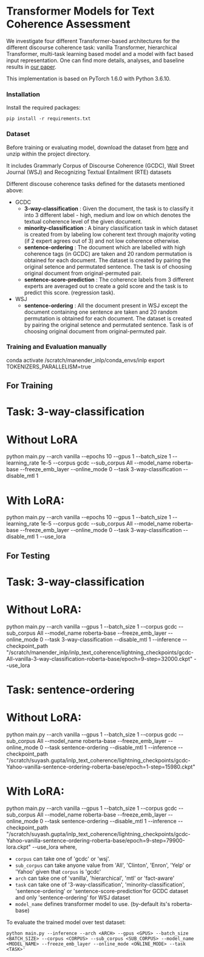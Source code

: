 # Transformer Models for Text Coherence Assessment

We investigate four different Transformer-based architectures for the different discourse coherence task: vanilla Transformer, hierarchical Transformer, multi-task learning based model and a model with fact based input representation. One can find more details, analyses, and baseline results in [our paper](https://arxiv.org/abs/2109.02176). 

This implementation is based on PyTorch 1.6.0 with Python 3.6.10.

### Installation

Install the required packages:

```
pip install -r requirements.txt
```

### Dataset

Before training or evaluating model, download the dataset from [here](https://drive.google.com/file/d/1ySrFSIPcY5r19pGja6SQ7jCsUkYsoMLc/view?usp=sharing) and unzip within the project directory.

It includes Grammarly Corpus of Discourse Coherence (GCDC), Wall Street Journal (WSJ) and Recognizing Textual Entailment (RTE) datasets

Different discouse coherence tasks defined for the datasets mentioned above:

- GCDC
    - **3-way-classification** : Given the document, the task is to classify it into 3 different label - high, medium and low on which denotes the textual coherence 
level of the given document.
    - **minority-classification** : A binary classification task in which dataset is created from by labeling low coherent text through majority voting (if 2 expert agrees out of 3) and not low coherence otherwise.
    - **sentence-ordering** : The document which are labelled with high coherence tags (in GCDC) are taken and 20 random permutation is obtained for each document. The dataset is created by pairing the original setence and permutated sentence. The task is of choosing original document from original-permuted pair.
    - **sentence-score-prediction** : The coherence labels from 3 different experts are averaged out to create a gold score and the task is to predict this score. (regression task).
- WSJ
    - **sentence-ordering** : All the document present in WSJ except the document containing one sentence are taken and 20 random permutation is obtained  for each document. The dataset is created by pairing the original setence and permutated sentence. Task is of choosing original document from original-permuted pair.

### Training and Evaluation manually

conda activate /scratch/manender_inlp/conda_envs/inlp
export TOKENIZERS_PARALLELISM=true


## For Training

# Task: 3-way-classification
# Without LoRA
python main.py --arch vanilla --epochs 10 --gpus 1 --batch_size 1 --learning_rate 1e-5 --corpus gcdc --sub_corpus All --model_name roberta-base --freeze_emb_layer --online_mode 0 --task 3-way-classification --disable_mtl 1

# With LoRA:
python main.py --arch vanilla --epochs 10 --gpus 1 --batch_size 1 --learning_rate 1e-5 --corpus gcdc --sub_corpus All --model_name roberta-base --freeze_emb_layer --online_mode 0 --task 3-way-classification --disable_mtl 1 --use_lora



## For Testing

# Task: 3-way-classification
# Without LoRA:
python main.py --arch vanilla --gpus 1 --batch_size 1 --corpus gcdc --sub_corpus All --model_name roberta-base --freeze_emb_layer --online_mode 0 --task 3-way-classification --disable_mtl 1 --inference --checkpoint_path "/scratch/manender_inlp/inlp_text_coherence/lightning_checkpoints/gcdc-All-vanilla-3-way-classification-roberta-base/epoch=9-step=32000.ckpt" --use_lora


# Task: sentence-ordering
# Without LoRA:
python main.py --arch vanilla --gpus 1 --batch_size 1  --corpus gcdc --sub_corpus All --model_name roberta-base --freeze_emb_layer --online_mode 0 --task sentence-ordering --disable_mtl 1 --inference --checkpoint_path "/scratch/suyash.gupta/inlp_text_coherence/lightning_checkpoints/gcdc-Yahoo-vanilla-sentence-ordering-roberta-base/epoch=1-step=15980.ckpt"

# With LoRA:
python main.py --arch vanilla --gpus 1 --batch_size 1  --corpus gcdc --sub_corpus All --model_name roberta-base --freeze_emb_layer --online_mode 0 --task sentence-ordering --disable_mtl 1 --inference --checkpoint_path "/scratch/suyash.gupta/inlp_text_coherence/lightning_checkpoints/gcdc-Yahoo-vanilla-sentence-ordering-roberta-base/epoch=9-step=79900-lora.ckpt" --use_lora
where,

- `corpus` can take one of 'gcdc' or 'wsj'.
- `sub_corpus` can take anyone value from 'All', 'Clinton', 'Enron', 'Yelp' or 'Yahoo' given that `corpus` is 'gcdc' 
- `arch` can take one of 'vanilla', 'hierarchical', 'mtl' or 'fact-aware'
- `task` can take one of '3-way-classification', 'minority-classification', 'sentence-ordering' or 'sentence-score-prediction'for GCDC dataset and only 'sentence-ordering' for WSJ dataset
- `model_name` defines transformer model to use. (by-default its's roberta-base)

To evaluate the trained model over test dataset:

```
python main.py --inference --arch <ARCH> --gpus <GPUS> --batch_size <BATCH_SIZE> --corpus <CORPUS> --sub_corpus <SUB_CORPUS> --model_name <MODEL_NAME> --freeze_emb_layer --online_mode <ONLINE_MODE> --task <TASK>'
```
